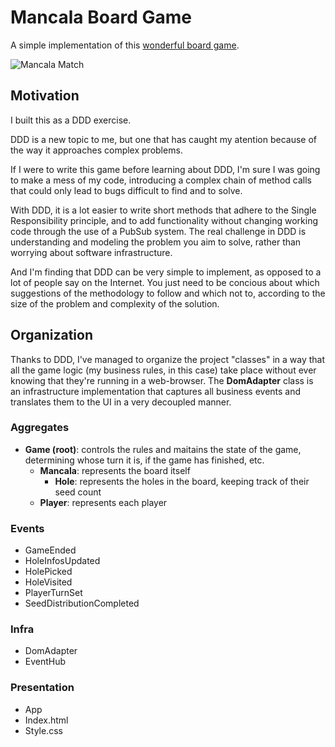 # Mancala Board Game
A simple implementation of this [wonderful board game](https://en.wikipedia.org/wiki/Mancala).

![Mancala Match](https://image.ibb.co/k3bwOm/mancala_js.gif)

## Motivation
I built this as a DDD exercise.

DDD is a new topic to me, but one that has caught my atention because of the way it approaches complex problems.

If I were to write this game before learning about DDD, I'm sure I was going to make a mess of my code, introducing a complex chain of method calls that could only lead to bugs difficult to find and to solve.

With DDD, it is a lot easier to write short methods that adhere to the Single Responsibility principle, and to add functionality without changing working code through the use of a PubSub system. The real challenge in DDD is understanding and modeling the problem you aim to solve, rather than worrying about software infrastructure.

And I'm finding that DDD can be very simple to implement, as opposed to a lot of people say on the Internet. You just need to be concious about which suggestions of the methodology to follow and which not to, according to the size of the problem and complexity of the solution.

## Organization
Thanks to DDD, I've managed to organize the project "classes" in a way that all the game logic (my business rules, in this case) take place without ever knowing that they're running in a web-browser. The **DomAdapter** class is an infrastructure implementation that captures all business events and translates them to the UI in a very decoupled manner.

### Aggregates

 - **Game (root)**: controls the rules and maitains the state of the game, determining whose turn it is, if the game has finished, etc.
   - **Mancala**: represents the board itself
     - **Hole**: represents the holes in the board, keeping track of their seed count
   - **Player**: represents each player

### Events

 - GameEnded
 - HoleInfosUpdated
 - HolePicked
 - HoleVisited
 - PlayerTurnSet
 - SeedDistributionCompleted
  
 ### Infra
 
 - DomAdapter
 - EventHub
  
 ### Presentation
  
 - App
 - Index.html
 - Style.css
